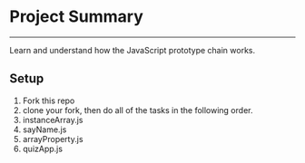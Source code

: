 # Project Summary
---
Learn and understand how the JavaScript prototype chain works.

## Setup

1. Fork this repo
2. clone your fork, then do all of the tasks in the following order.
  1. instanceArray.js
  2. sayName.js
  3. arrayProperty.js
  4. quizApp.js
